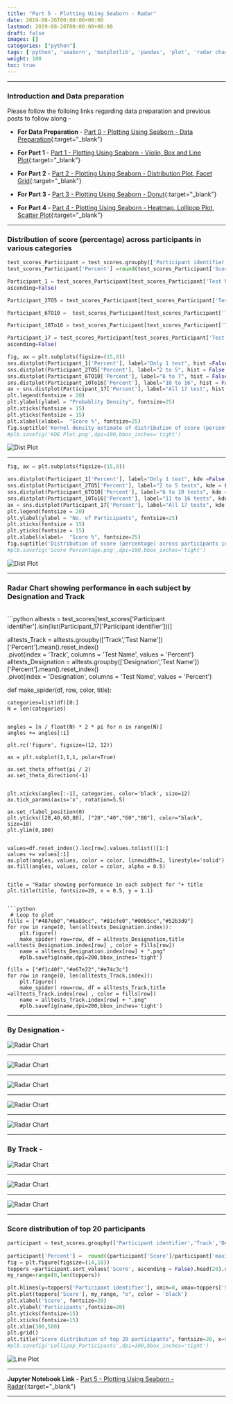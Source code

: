 ```yaml
---
title: "Part 5 - Plotting Using Seaborn - Radar"
date: 2019-08-26T00:00:00+00:00
lastmod: 2019-08-26T00:00:00+00:00
draft: false
images: []
categories: ["python"]
tags: ['python', 'seaborn', 'matplotlib', 'pandas', 'plot', 'radar chart', 'radar', 'distplot']
weight: 100
toc: true
---
```


---
### Introduction and Data preparation
Please follow the folloing links regarding data preparation and previous posts to follow along -

* <b> For Data Preparation </b>  - [Part 0 - Plotting Using Seaborn - Data Preparation](/python/visualisation/2019/08/20/Plotting-Seaborn-Data-Preparation.html){:target="_blank"}

* <b> For Part 1 </b> - [Part 1 - Plotting Using Seaborn - Violin, Box and Line Plot](/python/visualisation/2019/08/21/Plotting-Seaborn-Violin-Box-Line.html){:target="_blank"}

* <b> For Part 2 </b> - [Part 2 - Plotting Using Seaborn - Distribution Plot, Facet Grid](/python/visualisation/2019/08/23/Plotting-Seaborn-Distribution-Facet-Grid.html){:target="_blank"}

* <b> For Part 3 </b> - [Part 3 - Plotting Using Seaborn - Donut](/python/visualisation/2019/08/23/Plotting-Seaborn-Donut.html){:target="_blank"}

* <b> For Part 4 </b> - [Part 4 - Plotting Using Seaborn - Heatmap, Lollipop Plot, Scatter Plot](/python/visualisation/2019/08/23/Plotting-Seaborn-Heatmap-Lollipop.html){:target="_blank"}

---

### Distribution of score (percentage) across participants in various categories

```python
test_scores_Participant = test_scores.groupby(['Participant identifier','Track','Designation']).agg({'Test Name':'size', 'Score':'sum', 'maximum_score':'sum'}).reset_index()
test_scores_Participant['Percent'] =round(test_scores_Participant['Score']/test_scores_Participant['maximum_score'],2)*100

Participant_1 = test_scores_Participant[test_scores_Participant['Test Name']==1].sort_values(by=['Percent','Test Name'],
ascending=False)

Participant_2TO5 = test_scores_Participant[test_scores_Participant['Test Name'].isin([2,3,4,5])].sort_values(by=['Percent','Test Name'],ascending=False)

Participant_6TO10 =  test_scores_Participant[test_scores_Participant['Test Name'].isin([6,7,8,9,10])].sort_values(by=['Percent','Test Name'],ascending=False)

Participant_10To16 = test_scores_Participant[test_scores_Participant['Test Name'].isin([11,12,13,14,15,16])].sort_values(by=['Percent','Test Name'],ascending=False)

Participant_17 = test_scores_Participant[test_scores_Participant['Test Name']==17].sort_values(by=['Percent','Test Name'],
ascending=False)

fig, ax = plt.subplots(figsize=(15,8))
sns.distplot(Participant_1['Percent'], label="Only 1 test", hist =False, kde = True, color = "#1abc9c")
sns.distplot(Participant_2TO5['Percent'], label="2 to 5", hist = False, kde = True, color = "#3498db")
sns.distplot(Participant_6TO10['Percent'], label="6 to 7", hist = False, kde = True,  color = "#e74c3c")
sns.distplot(Participant_10To16['Percent'], label="10 to 16", hist = False, kde = True, color = "#f39c12")
ax = sns.distplot(Participant_17['Percent'], label="All 17 test", hist = False, kde = True, color = "#95a5a6")
plt.legend(fontsize = 20)
plt.ylabel(ylabel = "Probablity Density", fontsize=25)
plt.xticks(fontsize = 15)
plt.yticks(fontsize = 15)
plt.xlabel(xlabel=  "Score %", fontsize=25)
fig.suptitle('Kernel density estimate of distribution of score (percentage)', fontsize=20, x = 0.5, y = 0.95)
#plb.savefig('KDE Plot.png',dpi=100,bbox_inches='tight')

```


![Dist Plot](/static/img/posts/python/2019-08-26-Plotting-Seaborn-Radar/output_3_1.png "Kernel density estimate of distribution of score (percentage)")

---

```python
fig, ax = plt.subplots(figsize=(15,8))

sns.distplot(Participant_1['Percent'], label="Only 1 test", kde =False, hist = True, color = "#1abc9c", hist_kws=dict(alpha=0.8))
sns.distplot(Participant_2TO5['Percent'], label="2 to 5 tests", kde = False, hist = True, color = "#3498db", hist_kws=dict(alpha=0.8))
sns.distplot(Participant_6TO10['Percent'], label="6 to 10 tests", kde = False, hist = True,  color = "#e74c3c", hist_kws=dict(alpha=0.8))
sns.distplot(Participant_10To16['Percent'], label="11 to 16 tests", kde = False, hist = True, color = "#f39c12",hist_kws=dict(alpha=0.8))
ax = sns.distplot(Participant_17['Percent'], label="All 17 tests", kde = False, hist = True, color = "#34495e", hist_kws=dict(alpha=0.8))
plt.legend(fontsize = 20)
plt.ylabel(ylabel = "No. of Participants", fontsize=25)
plt.xticks(fontsize = 15)
plt.yticks(fontsize = 15)
plt.xlabel(xlabel=  "Score %", fontsize=25)
fig.suptitle('Distribution of score (percentage) across participants in various categories', fontsize=20, x = 0.5, y = 0.95)
#plb.savefig('Score Percentage.png',dpi=100,bbox_inches='tight')
```

![Dist Plot](/static/img/posts/python/2019-08-26-Plotting-Seaborn-Radar/output_4_1.png "Distribution of score (percentage) across participants in various categories")

---
### Radar Chart showing performance in each subject by Designation and Track  
<br>
```python
alltests = test_scores[test_scores['Participant identifier'].isin(list(Participant_17['Participant identifier']))]

alltests_Track = alltests.groupby(['Track','Test Name'])['Percent'].mean().reset_index() \
                .pivot(index = 'Track', columns = 'Test Name', values = 'Percent')
alltests_Designation = alltests.groupby(['Designation','Test Name'])['Percent'].mean().reset_index() \
                .pivot(index = 'Designation', columns = 'Test Name', values = 'Percent')

def make_spider(df, row, color, title):
    
    categories=list(df)[0:]
    N = len(categories)

    
    angles = [n / float(N) * 2 * pi for n in range(N)]
    angles += angles[:1]
     
    plt.rc('figure', figsize=(12, 12))
 
    ax = plt.subplot(1,1,1, polar=True)
 
    ax.set_theta_offset(pi / 2)
    ax.set_theta_direction(-1)
 
   
    plt.xticks(angles[:-1], categories, color='black', size=12)
    ax.tick_params(axis='x', rotation=5.5)
    
    ax.set_rlabel_position(0)
    plt.yticks([20,40,60,80], ["20","40","60","80"], color="black", size=10)
    plt.ylim(0,100)
 
    
    values=df.reset_index().loc[row].values.tolist()[1:]
    values += values[:1]
    ax.plot(angles, values, color = color, linewidth=1, linestyle='solid')
    ax.fill(angles, values, color = color, alpha = 0.5)
 
  
    title = "Radar showing performance in each subject for "+ title
    plt.title(title, fontsize=20, x = 0.5, y = 1.1)
 
```

```python
 # Loop to plot
fills = ["#487eb0","#6a89cc", "#81cfe0","#00b5cc","#52b3d9"]
for row in range(0, len(alltests_Designation.index)):
    plt.figure()
    make_spider( row=row, df = alltests_Designation,title =alltests_Designation.index[row] , color = fills[row])
    name = alltests_Designation.index[row] + ".png"
    #plb.savefig(name,dpi=200,bbox_inches='tight')

fills = ["#f1c40f","#e67e22","#e74c3c"]
for row in range(0, len(alltests_Track.index)):
    plt.figure()
    make_spider( row=row, df = alltests_Track,title =alltests_Track.index[row] , color = fills[row])
    name = alltests_Track.index[row] + ".png"
    #plb.savefig(name,dpi=200,bbox_inches='tight')
```
---

### By Designation -


![Radar Chart](/static/img/posts/python/2019-08-26-Plotting-Seaborn-Radar/output_7_0.png "Radar showing performance in each subject by Designation")

---

![Radar Chart](/static/img/posts/python/2019-08-26-Plotting-Seaborn-Radar/output_7_1.png "Radar showing performance in each subject by Designation")

---

![Radar Chart](/static/img/posts/python/2019-08-26-Plotting-Seaborn-Radar/output_7_2.png "Radar showing performance in each subject by Designation")

---

![Radar Chart](/static/img/posts/python/2019-08-26-Plotting-Seaborn-Radar/output_7_3.png "Radar showing performance in each subject by Designation")

---

![Radar Chart](/static/img/posts/python/2019-08-26-Plotting-Seaborn-Radar/output_7_4.png "Radar showing performance in each subject by Designation")

---

### By Track -

![Radar Chart](/static/img/posts/python/2019-08-26-Plotting-Seaborn-Radar/output_7_5.png "Radar showing performance in each subject by Designation")

---

![Radar Chart](/static/img/posts/python/2019-08-26-Plotting-Seaborn-Radar/output_7_6.png "Radar showing performance in each subject by Designation")

---

![Radar Chart](/static/img/posts/python/2019-08-26-Plotting-Seaborn-Radar/output_7_7.png "Radar showing performance in each subject by Designation")

---

### Score distribution of top 20 participants
```python
participant = test_scores.groupby(['Participant identifier','Track','Designation']).agg({'Test Name':'size', 'Score':'sum',
                                                                               'maximum_score':'sum'}).reset_index()
participant['Percent'] =  round((participant['Score']/participant['maximum_score'])*100,2)
fig = plt.figure(figsize=(14,10))
toppers =participant.sort_values('Score', ascending = False).head(20).sort_values('Score')
my_range=range(0,len(toppers))

plt.hlines(y=toppers['Participant identifier'], xmin=0, xmax=toppers['Score'], color='black')
plt.plot(toppers['Score'], my_range, "o", color = 'black')
plt.xlabel('Score', fontsize=20)
plt.ylabel('Participants',fontsize=20)
plt.yticks(fontsize=15)
plt.xticks(fontsize=15)
plt.xlim(300,500)
plt.grid()
plt.title("Score distribution of top 20 participants", fontsize=20, x=0.5,y=1.02)
#plb.savefig('Lollipop_Participants',dpi=100,bbox_inches='tight')

```

![Line Plot](/static/img/posts/python/2019-08-26-Plotting-Seaborn-Radar/output_9_1.png "Score distribution of top 20 participants")

---
<b> Jupyter Notebook Link </b>   - [Part 5 - Plotting Using Seaborn - Radar](https://nbviewer.jupyter.org/github/aakashkh/Sample-Jupyter-Notebooks/blob/master/Visualization%20With%20Seaborn/Participants%20-%20Analysis.ipynb){:target="_blank"}

---